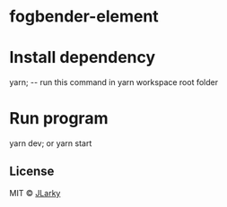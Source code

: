 # fogbender-element

# Install dependency

yarn; -- run this command in yarn workspace root folder

# Run program

yarn dev;
or
yarn start

## License

MIT © [JLarky](https://github.com/JLarky)

